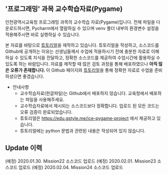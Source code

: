 ## '프로그래밍' 과목 교수학습자료(Pygame)

인천광역시교육청 프로그래밍 과목의 교수학습 자료(Pygame)입니다. 전체 파일을 다운로드하시면, Pycharm에서 열람하실 수 있으며 venv 폴더 내부의 환경변수 설정을 적용해주시면 바로 실행하실 수 있습니다.   

본 자료를 바탕으로 [튜토리얼](https://edu.gstyle.me/teaching)을 제작하고 있습니다. 튜토리얼을 작성하고, 소스코드를 Github에 공개하는 이유는 선생님들께서 수업에 적용하시기 전에 충분한 자료로 이해하실 수 있도록 지식을 전달하고, 정확한 소스코드를 제공하여 수업시간에 활용하실 수 있도록 하는 바람입니다. 자료를 제작할 때 많은 검토 과정을 통해 배포하였으나 <b> 아직 많은 오류가 존재합니다. </b> 이 Github 페이지와 [튜토리얼](https://edu.gstyle.me/teaching)을 통해 정확한 자료로 수업을 준비하셨으면 좋겠습니다.

* 안내사항
    - 교수학습자료(한글파일)는 Github에서 배포하지 않습니다. 교육청에서 배포하는 파일을 사용해주세요.
    - 교수학습자료에서 제시되는 소스코드보다 정확합니다. 업로드 된 모든 코드는 오류 검증이 완료되었습니다.
    - 튜토리얼은 <https://edu.gstyle.me/ice-pygame-project> 에서 제공하고 있습니다.
    - 튜토리얼에는 python 문법과 관련된 내용은 작성되어 있지 않습니다. 


## Update 이력 
(예정) 2020.01.30. Mission22 소스코드 업로드
(예정) 2020.02.01. Mission23 소스코드 업로드
(예정) 2020.02.04. Mission24 소스코드 업로드